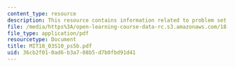 ```yaml
---
content_type: resource
description: This resource contains information related to problem set 5.
file: /media/https%3A/open-learning-course-data-rc.s3.amazonaws.com/18-03-differential-equations-spring-2010/36cb2f010ad6b3a708b5d7b0fbd91d41_MIT18_03S10_ps5b.pdf
file_type: application/pdf
resourcetype: Document
title: MIT18_03S10_ps5b.pdf
uid: 36cb2f01-0ad6-b3a7-08b5-d7b0fbd91d41
---
```


